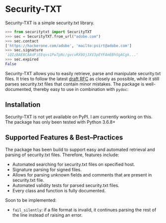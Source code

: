 # Security-TXT
Security-TXT is a simple security.txt library.
```Python
>>> from securitytxt import SecurityTXT
>>> sec = SecurityTXT.from_url("adobe.com")
>>> sec.contact
['https://hackerone.com/adobe', 'mailto:psirt@adobe.com']
>>> sec.signature
'iQIzBAEBCAAdFiEEqvs1Pw7pNc/gvcvRX9Oj3XV3pEYFAmEBhSgACgk...'
>>> sec.expired
False
```
Security-TXT allows you to easily retrieve, parse and manipulate security.txt files. It tries to follow the latest 
[draft RFC](https://datatracker.ietf.org/doc/html/draft-foudil-securitytxt-12) as closely as possible, while it still 
parses security.txt files that contain minor mistakes. The package is well-documented, thereby easy to use in 
combination with `pydoc`:

## Installation
Security-TXT is not yet available on PyPI. I am currently working on this.
The package has only been tested with Python 3.6.8+

## Supported Features & Best–Practices
The package has been build to support easy and automated retrieval and parsing of security.txt files. Therefore,
features include:
* Automated searching for security.txt files on specified host.
* Signature parsing for signed files.
* Allows for parsing unknown fields and comments that are present in security.txt file.
* Automated validity tests for parsed security.txt files.
* Every class and function is fully documented.

Soon to be implemented:
* `fail_silently`: if a file format is invalid, it continues parsing the rest of the line instead of raising an error.
